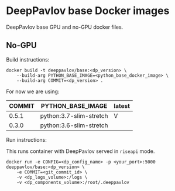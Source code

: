 # DeepPavlov base Docker images
DeepPavlov base GPU and no-GPU docker files.

## No-GPU
Build instructions:

```
docker build -t deeppavlov/base:<dp_version> \
    --build-arg PYTHON_BASE_IMAGE=<python_base_docker_image> \
    --build-arg COMMIT=<dp_version> .
```

For now we are using:

| COMMIT | PYTHON_BASE_IMAGE       | latest |
| ------ | ----------------------- | ------ |
| 0.5.1  | python:3.7-slim-stretch | V      |
| 0.3.0  | python:3.6-slim-stretch |        |

Run instructions:

This runs container with DeepPavlov served in `riseapi` mode.

```
docker run -e CONFIG=<dp_config_name> -p <your_port>:5000 deeppavlov/base:<dp_version> \
    -e COMMIT=<git_commit_id> \
    -v <dp_logs_volume>:/logs \
    -v <dp_components_volume>:/root/.deeppavlov
```
